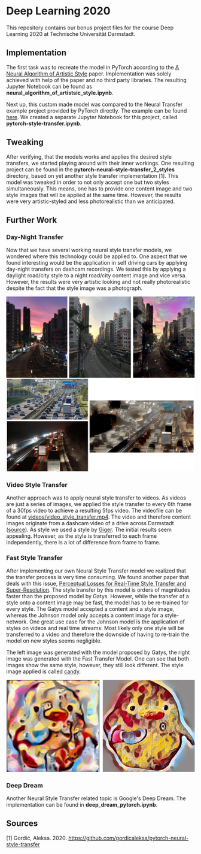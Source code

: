 # Deep Learning 2020

This repository contains our bonus project files for the course Deep Learning 2020 at Technische Universität Darmstadt.

## Implementation 
The first task was to recreate the model in PyTorch according to the [A Neural Algorithm of Artistic Style](https://arxiv.org/abs/1508.06576) paper. 
Implementation was solely achieved with help of the paper and no third party libraries. The resulting Jupyter Notebook can be found as **neural_algorithm_of_artistsic_style.ipynb**.

Next up, this custom made model was compared to the Neural Transfer example project provided by PyTorch directly. The example can be found [here](https://pytorch.org/tutorials/advanced/neural_style_tutorial.html). We created a separate Jupyter Notebook for this project, called **pytorch-style-transfer.ipynb**.

## Tweaking
After verifying, that the models works and applies the desired style transfers, we started playing around with their inner workings. One resulting project can be found in the **pytorch-neural-style-transfer_2_styles** directory, based on yet another style transfer implementation [1]. This model was tweaked in order to not only accept one but two styles simultaneously. This means, one has to provide one content image and two style images that will be applied at the same time. However, the results were very artistic-styled and less photorealistic than we anticipated.

## Further Work

### Day-Night Transfer
Now that we have several working neural style transfer models, we wondered where this technology could be applied to. One aspect that we found interesting would be the application in self driving cars by applying day-night transfers on dashcam recordings. We tested this by applying a daylight road/city style to a night road/city content image and vice versa. However, the results were very artistic looking and not really photorealistic despite the fact that the style image was a photograph. 

![Day-Night transfer 1](images/day_night_1.png)
![Day-Night transfer 2](images/day_night_2.png)

### Video Style Transfer

Another approach was to apply neural style transfer to videos. As videos are just a series of images, we applied the style transfer to every 6th frame of a 30fps video to achieve a resulting 5fps video. The videofile can be found at [videos/video_style_transfer.mp4](videos/video_style_transfer.mp4). 
The video and therefore content images originate from a dashcam video of a drive across Darmstadt ([source](https://youtu.be/kOUMRfoqkE0?t=411)). 
As style we used a style by [Giger](https://wallpaperset.com/giger-wallpaper).
The initial results seem appealing. However, as the style is transferred to each frame independently, there is a lot of difference from frame to frame.

### Fast Style Transfer

After implementing our own Neural Style Transfer model we realized that the transfer process is very time consuming. We found another paper that deals with this issue, [Perceptual Losses for Real-Time Style Transfer and Super-Resolution](https://arxiv.org/abs/1603.08155). The style transfer by this model is orders of magnitudes faster than the proposed model by Gatys. However, while the transfer of a style onto a content image may be fast, the model has to be re-trained for every style. The Gatys model accepted a content and a style image, whereas the Johnson model only accepts a content image for a style-network.
One great use case for the Johnson model is the application of styles on videos and real time streams: Most likely only one style will be transferred to a video and therefore the downside of having to re-train the model on new styles seems negligible.

The left image was generated with the model proposed by Gatys, the right image was generated with the Fast Transfer Model. One can see that both images show the same style, however, they still look different. The style image applied is called [candy](https://i1.wp.com/bytefreaks.net/wp-content/uploads/2019/04/candy.jpg?w=1024&ssl=1).

![Comparison of normal and fast style transfer](images/slow_fast_duck.png)

### Deep Dream

Another Neural Style Transfer related topic is Google's Deep Dream. The implementation can be found in **deep_dream_pytorch.ipynb**.

## Sources

[1] Gordić, Aleksa. 2020. https://github.com/gordicaleksa/pytorch-neural-style-transfer
